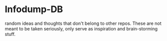 # Infodump-DB
random ideas and thoughts that don't belong to other repos.
These are not meant to be taken seriously, only serve
as inspiration and brain-storming stuff.


